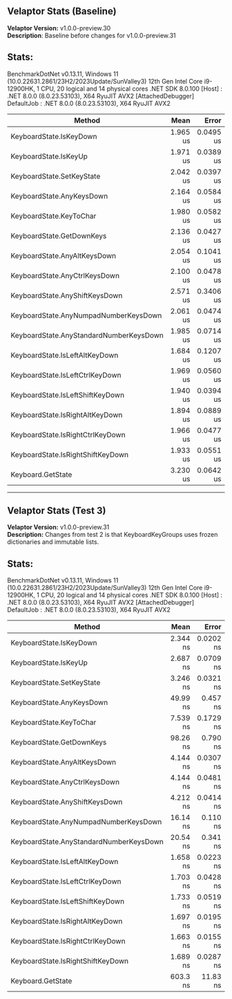 ## **Velaptor Stats (Baseline)**
**Velaptor Version:** v1.0.0-preview.30  
**Description**: Baseline before changes for v1.0.0-preview.31

## **Stats**:
BenchmarkDotNet v0.13.11, Windows 11 (10.0.22631.2861/23H2/2023Update/SunValley3)
12th Gen Intel Core i9-12900HK, 1 CPU, 20 logical and 14 physical cores
.NET SDK 8.0.100
[Host]     : .NET 8.0.0 (8.0.23.53103), X64 RyuJIT AVX2 [AttachedDebugger]
DefaultJob : .NET 8.0.0 (8.0.23.53103), X64 RyuJIT AVX2


| Method                                  | Mean     | Error     | StdDev    | Median   | Gen0   | Gen1   | Allocated |
|---------------------------------------- |---------:|----------:|----------:|---------:|-------:|-------:|----------:|
| KeyboardState.IsKeyDown                 | 1.965 us | 0.0495 us | 0.1459 us | 2.002 us | 0.6695 | 0.0095 |    8.2 KB |
| KeyboardState.IsKeyUp                   | 1.971 us | 0.0389 us | 0.0785 us | 1.984 us | 0.6695 | 0.0095 |    8.2 KB |
| KeyboardState.SetKeyState               | 2.042 us | 0.0397 us | 0.0641 us | 2.054 us | 0.6695 | 0.0095 |    8.2 KB |
| KeyboardState.AnyKeysDown               | 2.164 us | 0.0584 us | 0.1704 us | 2.194 us | 0.6733 | 0.0153 |   8.25 KB |
| KeyboardState.KeyToChar                 | 1.980 us | 0.0582 us | 0.1661 us | 2.019 us | 0.6733 | 0.0153 |   8.25 KB |
| KeyboardState.GetDownKeys               | 2.136 us | 0.0427 us | 0.1162 us | 2.190 us | 0.6714 | 0.0114 |   8.23 KB |
| KeyboardState.AnyAltKeysDown            | 2.054 us | 0.1041 us | 0.3053 us | 2.155 us | 0.6695 | 0.0095 |    8.2 KB |
| KeyboardState.AnyCtrlKeysDown           | 2.100 us | 0.0478 us | 0.1341 us | 2.126 us | 0.6695 | 0.0095 |    8.2 KB |
| KeyboardState.AnyShiftKeysDown          | 2.571 us | 0.3406 us | 1.0043 us | 2.007 us | 0.6676 | 0.0076 |    8.2 KB |
| KeyboardState.AnyNumpadNumberKeysDown   | 2.061 us | 0.0474 us | 0.1398 us | 2.055 us | 0.6714 | 0.0095 |   8.23 KB |
| KeyboardState.AnyStandardNumberKeysDown | 1.985 us | 0.0714 us | 0.2061 us | 2.036 us | 0.6714 | 0.0114 |   8.23 KB |
| KeyboardState.IsLeftAltKeyDown          | 1.684 us | 0.1207 us | 0.3559 us | 1.887 us | 0.6695 | 0.0095 |    8.2 KB |
| KeyboardState.IsLeftCtrlKeyDown         | 1.969 us | 0.0560 us | 0.1634 us | 1.986 us | 0.6695 | 0.0095 |    8.2 KB |
| KeyboardState.IsLeftShiftKeyDown        | 1.940 us | 0.0394 us | 0.1156 us | 1.974 us | 0.6695 | 0.0095 |    8.2 KB |
| KeyboardState.IsRightAltKeyDown         | 1.894 us | 0.0889 us | 0.2606 us | 1.958 us | 0.6695 | 0.0095 |    8.2 KB |
| KeyboardState.IsRightCtrlKeyDown        | 1.966 us | 0.0477 us | 0.1376 us | 1.991 us | 0.6695 | 0.0095 |    8.2 KB |
| KeyboardState.IsRightShiftKeyDown       | 1.933 us | 0.0551 us | 0.1626 us | 1.974 us | 0.6695 | 0.0095 |    8.2 KB |
| Keyboard.GetState                       | 3.230 us | 0.0642 us | 0.0713 us | 3.255 us | 0.6695 | 0.0095 |    8.2 KB |

---

## **Velaptor Stats (Test 3)**
**Velaptor Version:** v1.0.0-preview.31  
**Description:** Changes from test 2 is that KeyboardKeyGroups uses frozen dictionaries and immutable lists.

## **Stats**:
BenchmarkDotNet v0.13.11, Windows 11 (10.0.22631.2861/23H2/2023Update/SunValley3)
12th Gen Intel Core i9-12900HK, 1 CPU, 20 logical and 14 physical cores
.NET SDK 8.0.100
[Host]     : .NET 8.0.0 (8.0.23.53103), X64 RyuJIT AVX2 [AttachedDebugger]
DefaultJob : .NET 8.0.0 (8.0.23.53103), X64 RyuJIT AVX2

| Method                                  | Mean       | Error     | StdDev    | Gen0   | Gen1   | Allocated |
|---------------------------------------- |-----------:|----------:|----------:|-------:|-------:|----------:|
| KeyboardState.IsKeyDown                 |   2.344 ns | 0.0202 ns | 0.0179 ns |      - |      - |         - |
| KeyboardState.IsKeyUp                   |   2.687 ns | 0.0709 ns | 0.0663 ns |      - |      - |         - |
| KeyboardState.SetKeyState               |   3.246 ns | 0.0321 ns | 0.0285 ns |      - |      - |         - |
| KeyboardState.AnyKeysDown               |   49.99 ns |  0.457 ns |  0.428 ns |      - |      - |         - |
| KeyboardState.KeyToChar                 |   7.539 ns | 0.1729 ns | 0.1617 ns |      - |      - |         - |
| KeyboardState.GetDownKeys               |   98.26 ns |  0.790 ns |  0.660 ns | 0.0025 |      - |      32 B |
| KeyboardState.AnyAltKeysDown            |   4.144 ns | 0.0307 ns | 0.0273 ns |      - |      - |         - |
| KeyboardState.AnyCtrlKeysDown           |   4.144 ns | 0.0481 ns | 0.0450 ns |      - |      - |         - |
| KeyboardState.AnyShiftKeysDown          |   4.212 ns | 0.0414 ns | 0.0387 ns |      - |      - |         - |
| KeyboardState.AnyNumpadNumberKeysDown   |   16.14 ns |  0.110 ns |  0.103 ns |      - |      - |         - |
| KeyboardState.AnyStandardNumberKeysDown |   20.54 ns |  0.341 ns |  0.319 ns |      - |      - |         - |
| KeyboardState.IsLeftAltKeyDown          |   1.658 ns | 0.0223 ns | 0.0208 ns |      - |      - |         - |
| KeyboardState.IsLeftCtrlKeyDown         |   1.703 ns | 0.0428 ns | 0.0400 ns |      - |      - |         - |
| KeyboardState.IsLeftShiftKeyDown        |   1.733 ns | 0.0519 ns | 0.0711 ns |      - |      - |         - |
| KeyboardState.IsRightAltKeyDown         |   1.697 ns | 0.0195 ns | 0.0182 ns |      - |      - |         - |
| KeyboardState.IsRightCtrlKeyDown        |   1.663 ns | 0.0155 ns | 0.0137 ns |      - |      - |         - |
| KeyboardState.IsRightShiftKeyDown       |   1.689 ns | 0.0287 ns | 0.0268 ns |      - |      - |         - |
| Keyboard.GetState                       |   603.3 ns |  11.83 ns |  11.62 ns | 0.2193 |      - |   2.69 KB |
